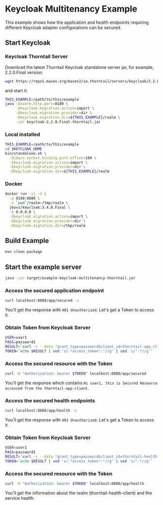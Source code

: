 # Keycloak Multitenancy Example

This example shows how the application and health endpoints requiring different Keycloak adapter configurations can be secured.

## Start Keycloak

### Keycloak Thorntail Server

Download the latest Thorntail Keycloak standalone server jar, for example, 2.2.0.Final version:

``` sh
wget https://repo1.maven.org/maven2/io.thorntail/servers/keycloak/2.2.0.Final/keycloak-2.2.0.Final-thorntail.jar .
```
and start it:

``` sh
THIS_EXAMPLE=/path/to/this/example
java -Dswarm.http.port=8180 \
     -Dkeycloak.migration.action=import \
     -Dkeycloak.migration.provider=dir \
     -Dkeycloak.migration.dir=${THIS_EXAMPLE}/realm \
     -jar keycloak-2.2.0.Final-thorntail.jar
```


### Local installed

``` sh
THIS_EXAMPLE=/path/to/this/example
cd $KEYCLOAK_HOME
bin/standalone.sh \
  -Djboss.socket.binding.port-offset=100 \
  -Dkeycloak.migration.action=import \
  -Dkeycloak.migration.provider=dir \
  -Dkeycloak.migration.dir=${THIS_EXAMPLE}/realm
```

### Docker

``` sh
docker run -it -d \
  -p 8180:8080 \
  -v `pwd`/realm:/tmp/realm \
  jboss/keycloak:3.4.0.Final \
  -b 0.0.0.0 \
  -Dkeycloak.migration.action=import \
  -Dkeycloak.migration.provider=dir \
  -Dkeycloak.migration.dir=/tmp/realm
```

## Build Example

``` sh
mvn clean package
```

## Start the example server

``` sh
java -jar target/example-keycloak-multitenancy-thorntail.jar
```

### Access the secured application endpoint

``` sh
curl localhost:8080/app/secured -v
```

You'll get the response with `401 Unauthorized`. Let's get a Token to access it.

### Obtain Token from Keycloak Server

``` sh
USER=user1
PASS=password1
RESULT=`curl -s --data "grant_type=password&client_id=thorntail-app-client&username=${USER}&password=${PASS}" http://localhost:8180/auth/realms/thorntail-app-client/protocol/openid-connect/token`
TOKEN=`echo $RESULT | sed 's/.*access_token":"//g' | sed 's/".*//g'`
```

### Access the secured resource with the Token

``` sh
curl -H "Authorization: bearer $TOKEN" localhost:8080/app/secured
```

You'll get the response which contains `Hi user1, this is Secured Resource accessed from the thorntail-app-client`.

### Access the secured health endpoints

``` sh
curl localhost:8080/app/health -v
```

You'll get the response with `401 Unauthorized`. Let's get a Token to access it.

### Obtain Token from Keycloak Server

``` sh
USER=user1
PASS=password1
RESULT=`curl -s --data "grant_type=password&client_id=thorntail-health-client&username=${USER}&password=${PASS}" http://localhost:8180/auth/realms/thorntail-health-client/protocol/openid-connect/token`
TOKEN=`echo $RESULT | sed 's/.*access_token":"//g' | sed 's/".*//g'`
```

### Access the secured resource with the Token

``` sh
curl -H "Authorization: bearer $TOKEN" localhost:8080/app/health
```

You'll get the information about the realm (thorntail-health-client) and the service health.

